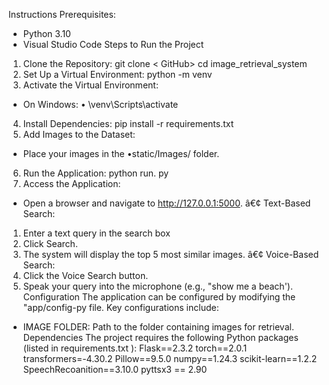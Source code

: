 Instructions
Prerequisites:
- Python 3.10
- Visual Studio Code
Steps to Run the Project
1. Clone the Repository: git clone < GitHub> cd image_retrieval_system
2. Set Up a Virtual Environment: python -m venv
3. Activate the Virtual Environment:
- On Windows:
• \venv\Scripts\activate
4. Install Dependencies:
pip install -r requirements.txt
5. Add Images to the Dataset:
- Place your images in the
•static/Images/
folder.
6. Run
the Application:
python run. py
7. Access the Application:
- Open a browser and navigate to http://127.0.0.1:5000.
â€¢ Text-Based Search:
1. Enter a text query in the search box
2. Click Search.
3. The system will display the top 5 most similar images.
â€¢ Voice-Based Search:
1. Click the Voice Search button.
2. Speak your query into the microphone (e.g.,
"show me a beach').
Configuration
The application can be configured by modifying the
"app/config-py file. Key configurations include:
- IMAGE FOLDER: Path to the folder containing images for retrieval.
Dependencies
The project requires the following Python packages (listed in
requirements.txt ):
Flask==2.3.2
torch==2.0.1
transformers=-4.30.2
Pillow==9.5.0 numpy==1.24.3
scikit-learn==1.2.2
SpeechRecoanition==3.10.0
pyttsx3 == 2.90

